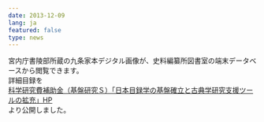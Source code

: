 ```yaml
---
date: 2013-12-09
lang: ja
featured: false
type: news
---
```

宮内庁書陵部所蔵の九条家本デジタル画像が、史料編纂所図書室の端末データベースから閲覧できます。<br/>
 詳細目録を　  
 <a href="http://www.hi.u-tokyo.ac.jp/kodai/kinri-kuge-index.html" target="_blank">
科学研究費補助金（基盤研究Ｓ）「日本目録学の基盤確立と古典学研究支援ツールの拡充」HP</a><br/>
より公開しました。
